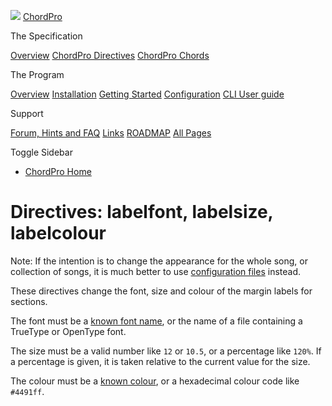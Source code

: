 ![](../images/chordpro-icon.png) [ChordPro](https://www.chordpro.org/chordpro/home/)

The Specification

<a href="https://www.chordpro.org/chordpro/chordpro-introduction/" class="list-group-item list-group-item-action bg-light">Overview</a> <a href="https://www.chordpro.org/chordpro/chordpro-directives/" class="list-group-item list-group-item-action bg-light">ChordPro Directives</a> <a href="https://www.chordpro.org/chordpro/chordpro-chords/" class="list-group-item list-group-item-action bg-light">ChordPro Chords</a>

The Program

<a href="https://www.chordpro.org/chordpro/chordpro-reference-implementation/" class="list-group-item list-group-item-action bg-light">Overview</a> <a href="https://www.chordpro.org/chordpro/chordpro-installation/" class="list-group-item list-group-item-action bg-light">Installation</a> <a href="https://www.chordpro.org/chordpro/chordpro-getting-started/" class="list-group-item list-group-item-action bg-light">Getting Started</a> <a href="https://www.chordpro.org/chordpro/chordpro-configuration/" class="list-group-item list-group-item-action bg-light">Configuration</a> <a href="https://www.chordpro.org/chordpro/using-chordpro/" class="list-group-item list-group-item-action bg-light">CLI User guide</a>

Support

<a href="https://www.chordpro.org/chordpro/support/" class="list-group-item list-group-item-action bg-light">Forum, Hints and FAQ</a> <a href="https://www.chordpro.org/chordpro/links/" class="list-group-item list-group-item-action bg-light">Links</a> <a href="https://www.chordpro.org/chordpro/roadmap/" class="list-group-item list-group-item-action bg-light">ROADMAP</a> <a href="https://www.chordpro.org/chordpro/allpages/" class="list-group-item list-group-item-action bg-light">All Pages</a>

Toggle Sidebar

<span class="navbar-toggler-icon"></span>

-   <a href="https://www.chordpro.org/chordpro/" class="nav-link">ChordPro Home</a>

Directives: labelfont, labelsize, labelcolour
=============================================

Note: If the intention is to change the appearance for the whole song, or collection of songs, it is much better to use [configuration files](https://www.chordpro.org/chordpro/chordpro-configuration/) instead.

These directives change the font, size and colour of the margin labels for sections.

The font must be a [known font name](https://www.chordpro.org/chordpro/chordpro-fonts/), or the name of a file containing a TrueType or OpenType font.

The size must be a valid number like `12` or `10.5`, or a percentage like `120%`. If a percentage is given, it is taken relative to the current value for the size.

The colour must be a [known colour](https://www.chordpro.org/chordpro/chordpro-colours/), or a hexadecimal colour code like `#4491ff`.
